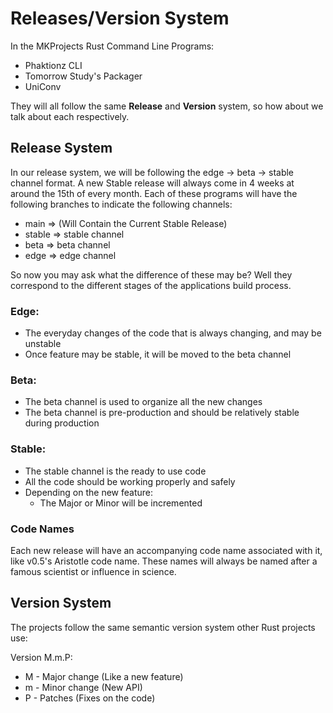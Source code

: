 # Releases/Version System

In the MKProjects Rust Command Line Programs: 
- Phaktionz CLI
- Tomorrow Study's Packager  
- UniConv 

They will all follow the same **Release** and **Version** system, so how about we 
talk about each respectively. 

## Release System

In our release system, we will be following the edge -> beta -> stable channel format. 
A new Stable release will always come in 4 weeks at around the 15th of every month. 
Each of these programs will have the following branches to indicate the following channels: 

- main => (Will Contain the Current Stable Release)
- stable => stable channel
- beta => beta channel
- edge => edge channel

So now you may ask what the difference of these may be? Well they correspond to the different stages 
of the applications build process.  

### Edge:
- The everyday changes of the code that is always changing, and may be unstable 
- Once feature may be stable, it will be moved to the beta channel

### Beta: 
- The beta channel is used to organize all the new changes
- The beta channel is pre-production and should be relatively stable during production 

### Stable: 
- The stable channel is the ready to use code
- All the code should be working properly and safely
- Depending on the new feature: 
  - The Major or Minor will be incremented

### Code Names 
Each new release will have an accompanying code name associated with it, like v0.5's Aristotle code name. 
These names will always be named after a famous scientist or influence in science. 

## Version System 

The projects follow the same semantic version system other Rust projects use:


Version M.m.P:  

* M - Major change (Like a new feature)
* m - Minor change (New API)
* P - Patches (Fixes on the code)
